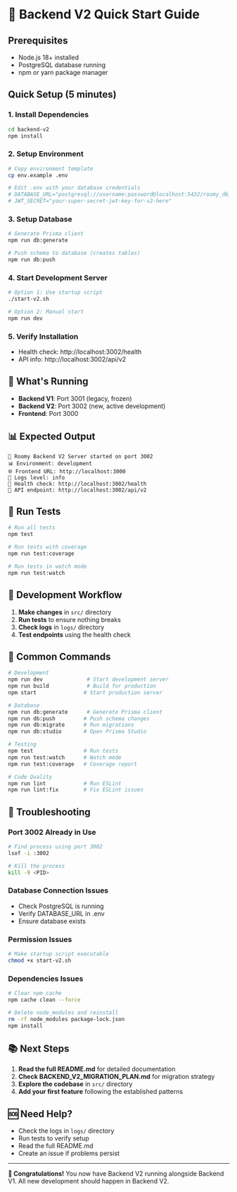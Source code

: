 # 🚀 Backend V2 Quick Start Guide

## Prerequisites

- Node.js 18+ installed
- PostgreSQL database running
- npm or yarn package manager

## Quick Setup (5 minutes)

### 1. Install Dependencies
```bash
cd backend-v2
npm install
```

### 2. Setup Environment
```bash
# Copy environment template
cp env.example .env

# Edit .env with your database credentials
# DATABASE_URL="postgresql://username:password@localhost:5432/roomy_db_v2"
# JWT_SECRET="your-super-secret-jwt-key-for-v2-here"
```

### 3. Setup Database
```bash
# Generate Prisma client
npm run db:generate

# Push schema to database (creates tables)
npm run db:push
```

### 4. Start Development Server
```bash
# Option 1: Use startup script
./start-v2.sh

# Option 2: Manual start
npm run dev
```

### 5. Verify Installation
- Health check: http://localhost:3002/health
- API info: http://localhost:3002/api/v2

## 🎯 What's Running

- **Backend V1**: Port 3001 (legacy, frozen)
- **Backend V2**: Port 3002 (new, active development)
- **Frontend**: Port 3000

## 📊 Expected Output

```
🚀 Roomy Backend V2 Server started on port 3002
📊 Environment: development
🌐 Frontend URL: http://localhost:3000
📝 Logs level: info
🔗 Health check: http://localhost:3002/health
🔗 API endpoint: http://localhost:3002/api/v2
```

## 🧪 Run Tests

```bash
# Run all tests
npm test

# Run tests with coverage
npm run test:coverage

# Run tests in watch mode
npm run test:watch
```

## 📝 Development Workflow

1. **Make changes** in `src/` directory
2. **Run tests** to ensure nothing breaks
3. **Check logs** in `logs/` directory
4. **Test endpoints** using the health check

## 🔧 Common Commands

```bash
# Development
npm run dev              # Start development server
npm run build            # Build for production
npm start               # Start production server

# Database
npm run db:generate      # Generate Prisma client
npm run db:push         # Push schema changes
npm run db:migrate      # Run migrations
npm run db:studio       # Open Prisma Studio

# Testing
npm test                # Run tests
npm run test:watch      # Watch mode
npm run test:coverage   # Coverage report

# Code Quality
npm run lint            # Run ESLint
npm run lint:fix        # Fix ESLint issues
```

## 🚨 Troubleshooting

### Port 3002 Already in Use
```bash
# Find process using port 3002
lsof -i :3002

# Kill the process
kill -9 <PID>
```

### Database Connection Issues
- Check PostgreSQL is running
- Verify DATABASE_URL in .env
- Ensure database exists

### Permission Issues
```bash
# Make startup script executable
chmod +x start-v2.sh
```

### Dependencies Issues
```bash
# Clear npm cache
npm cache clean --force

# Delete node_modules and reinstall
rm -rf node_modules package-lock.json
npm install
```

## 📚 Next Steps

1. **Read the full README.md** for detailed documentation
2. **Check BACKEND_V2_MIGRATION_PLAN.md** for migration strategy
3. **Explore the codebase** in `src/` directory
4. **Add your first feature** following the established patterns

## 🆘 Need Help?

- Check the logs in `logs/` directory
- Run tests to verify setup
- Read the full README.md
- Create an issue if problems persist

---

**🎉 Congratulations!** You now have Backend V2 running alongside Backend V1. All new development should happen in Backend V2.
